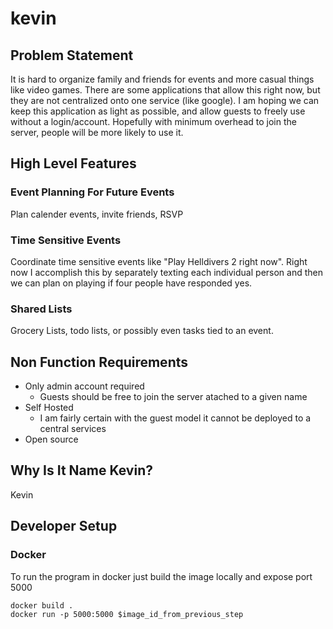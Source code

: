 # kevin

## Problem Statement

It is hard to organize family and friends for events and more casual things like video games. There are some applications that allow this right now, but they are not centralized onto one service (like google). I am hoping we can keep this application as light as possible, and allow guests to freely use without a login/account. Hopefully with minimum overhead to join the server, people will be more likely to use it.

## High Level Features

### Event Planning For Future Events

Plan calender events, invite friends, RSVP

### Time Sensitive Events

Coordinate time sensitive events like "Play Helldivers 2 right now". Right now I accomplish this by separately texting each individual person and then we can plan on playing if four people have responded yes.

### Shared Lists

Grocery Lists, todo lists, or possibly even tasks tied to an event.

## Non Function Requirements

* Only admin account required
  * Guests should be free to join the server atached to a given name
* Self Hosted
  * I am fairly certain with the guest model it cannot be deployed to a central services
* Open source

## Why Is It Name Kevin?

Kevin


## Developer Setup

### Docker

To run the program in docker just build the image locally and expose port 5000

```
docker build .
docker run -p 5000:5000 $image_id_from_previous_step
```